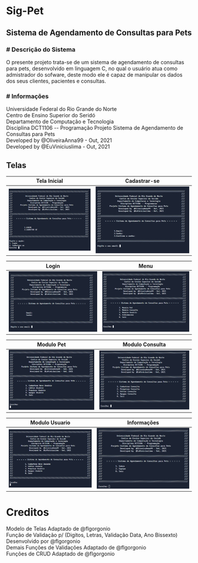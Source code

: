 # Sig-Pet

<h2> Sistema de Agendamento de Consultas para Pets </h2>

<b><h3> # Descrição do Sistema</h3></b>
  O presente projeto trata-se de um sistema de agendamento de consultas para pets, desenvolvido em linguagem C, no qual o usuário atua como admistrador do sofware, deste modo ele é capaz de manipular os dados dos seus clientes, pacientes e consultas.
  
<b><h3> # Informações</h3></b>
   Universidade Federal do Rio Grande do Norte                 
   Centro de Ensino Superior do Seridó                    
   Departamento de Computação e Tecnologia                   
   Disciplina DCT1106 -- Programação
   Projeto Sistema de Agendamento de Consultas para Pets        
   Developed by  @OliveiraAnna99 - Out, 2021                
   Developed by  @EuViniciuslima - Out, 2021                



<b><h2> Telas </h2></b>

   Tela Inicial            |  Cadastrar-se
:-------------------------:|:-------------------------:
![Tela Inicial](https://github.com/EuViniciuslima/sigpet/blob/main/Imagens/TelaInicial.PNG) | ![Tela de Cadastro](https://github.com/EuViniciuslima/sigpet/blob/main/Imagens/TelaCadastro.PNG)


   Login                   |  Menu
:-------------------------:|:-------------------------:
![Tela de Login](https://github.com/EuViniciuslima/sigpet/blob/main/Imagens/Login.PNG) | ![Tela de Menu](https://github.com/EuViniciuslima/sigpet/blob/main/Imagens/MenuInicial.PNG)


   Modulo Pet              |  Modulo Consulta
:-------------------------:|:-------------------------:
![Modulo Pet](https://github.com/EuViniciuslima/sigpet/blob/main/Imagens/ModuloUsuario.PNG) | ![Modulo Consulta](https://github.com/EuViniciuslima/sigpet/blob/main/Imagens/ModuloConsulta.PNG)


   Modulo Usuario          |  Informações
:-------------------------:|:-------------------------:
![Modulo Usuario](https://github.com/EuViniciuslima/sigpet/blob/main/Imagens/ModuloUsuario.PNG) | ![Informações](https://github.com/EuViniciuslima/sigpet/blob/main/Imagens/TelaInfo.PNG)


<h1> Creditos </h1>

Modelo de  Telas Adaptado de @flgorgonio<br>
Função de Validação p/ (Digitos, Letras, Validação Data, Ano Bissexto) Desenvolvido por @flgorgonio<br>
Demais Funções de Validações Adaptado de @flgorgonio<br>
Funções de CRUD Adaptado de @flgorgonio<br>
